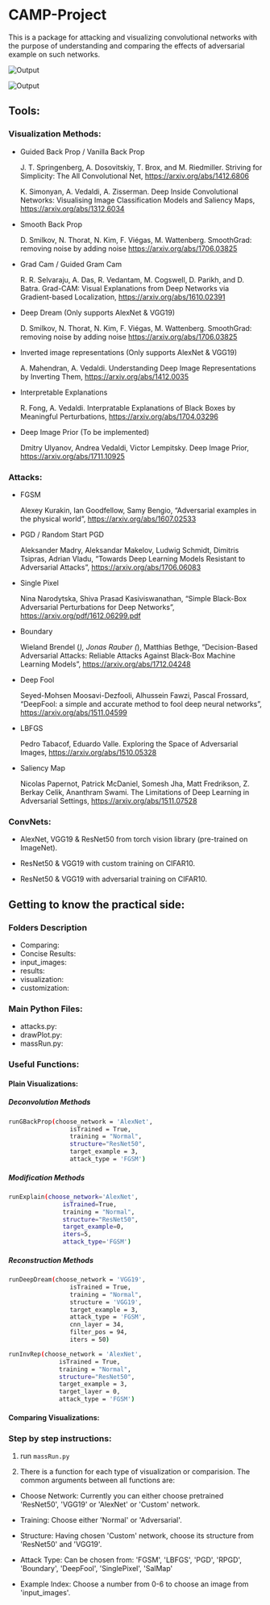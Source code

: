 # CAMP-Project

This is a package for attacking and visualizing convolutional networks with the purpose of understanding and comparing the effects of adversarial example on such networks.

![Output](https://raw.githubusercontent.com/svarthafnyra/CAMP-Project/master/Concise%20Results/admiral_RPGD_InterpExp(TrainedResNet50).png)

![Output](https://raw.githubusercontent.com/svarthafnyra/CAMP-Project/master/Concise%20Results/pelican_SalMap_GradCam(TrainedResNet50).png)

## Tools:

### Visualization Methods:

* Guided Back Prop / Vanilla Back Prop

    J. T. Springenberg, A. Dosovitskiy, T. Brox, and M. Riedmiller. Striving for Simplicity: The All Convolutional Net, https://arxiv.org/abs/1412.6806
    
    K. Simonyan, A. Vedaldi, A. Zisserman. Deep Inside Convolutional Networks: Visualising Image Classification Models and Saliency Maps, https://arxiv.org/abs/1312.6034
    
* Smooth Back Prop

    D. Smilkov, N. Thorat, N. Kim, F. Viégas, M. Wattenberg. SmoothGrad: removing noise by adding noise https://arxiv.org/abs/1706.03825
* Grad Cam / Guided Gram Cam

    R. R. Selvaraju, A. Das, R. Vedantam, M. Cogswell, D. Parikh, and D. Batra. Grad-CAM: Visual Explanations from Deep Networks via Gradient-based Localization, https://arxiv.org/abs/1610.02391
    
* Deep Dream (Only supports AlexNet & VGG19)

    D. Smilkov, N. Thorat, N. Kim, F. Viégas, M. Wattenberg. SmoothGrad: removing noise by adding noise https://arxiv.org/abs/1706.03825

* Inverted image representations (Only supports AlexNet & VGG19)

    A. Mahendran, A. Vedaldi. Understanding Deep Image Representations by Inverting Them, https://arxiv.org/abs/1412.0035 

* Interpretable Explanations

	R. Fong, A. Vedaldi. Interpratable Explanations of Black Boxes by Meaningful Perturbations, https://arxiv.org/abs/1704.03296
    
* Deep Image Prior (To be implemented)

    Dmitry Ulyanov, Andrea Vedaldi, Victor Lempitsky. Deep Image Prior, https://arxiv.org/abs/1711.10925

### Attacks:

* FGSM

    Alexey Kurakin, Ian Goodfellow, Samy Bengio, “Adversarial examples in the physical world”,
https://arxiv.org/abs/1607.02533
* PGD / Random Start PGD

    Aleksander Madry, Aleksandar Makelov, Ludwig Schmidt, Dimitris Tsipras, Adrian Vladu, “Towards Deep Learning Models Resistant to Adversarial Attacks”, https://arxiv.org/abs/1706.06083
* Single Pixel

    Nina Narodytska, Shiva Prasad Kasiviswanathan, “Simple Black-Box Adversarial Perturbations for Deep Networks”, https://arxiv.org/pdf/1612.06299.pdf
* Boundary

    Wieland Brendel (*), Jonas Rauber (*), Matthias Bethge, “Decision-Based Adversarial Attacks: Reliable Attacks Against Black-Box Machine Learning Models”, https://arxiv.org/abs/1712.04248
* Deep Fool

    Seyed-Mohsen Moosavi-Dezfooli, Alhussein Fawzi, Pascal Frossard, “DeepFool: a simple and accurate method to fool deep neural networks”, https://arxiv.org/abs/1511.04599
    
* LBFGS

    Pedro Tabacof, Eduardo Valle. Exploring the Space of Adversarial Images, https://arxiv.org/abs/1510.05328


* Saliency Map

    Nicolas Papernot, Patrick McDaniel, Somesh Jha, Matt Fredrikson, Z. Berkay Celik, Ananthram Swami. The Limitations of Deep Learning in Adversarial Settings,   https://arxiv.org/abs/1511.07528	
    
### ConvNets:
  * AlexNet, VGG19 & ResNet50 from torch vision library (pre-trained on ImageNet).

  * ResNet50 & VGG19 with custom training on CIFAR10.

  * ResNet50 & VGG19 with adversarial training on CIFAR10.

## Getting to know the practical side:

### Folders Description
- Comparing:
- Concise Results:
- input_images:
- results:
- visualization:
- customization:
### Main Python Files:
- attacks.py:
- drawPlot.py:
- massRun.py:
### Useful Functions:
#### Plain Visualizations:
##### Deconvolution Methods
```sh
runGBackProp(choose_network = 'AlexNet',
                 isTrained = True,
                 training = "Normal",
                 structure="ResNet50",
                 target_example = 3,
                 attack_type = 'FGSM')
```
##### Modification Methods
```sh
runExplain(choose_network='AlexNet',
               isTrained=True,
               training = "Normal",
               structure="ResNet50",
               target_example=0,
               iters=5,
               attack_type='FGSM')
```
##### Reconstruction Methods
```sh
runDeepDream(choose_network = 'VGG19',
                 isTrained = True,
                 training = "Normal",
                 structure = 'VGG19',
                 target_example = 3,
                 attack_type = 'FGSM',
                 cnn_layer = 34,
                 filter_pos = 94,
                 iters = 50)
```
```sh
runInvRep(choose_network = 'AlexNet',
              isTrained = True,
              training = "Normal",
              structure="ResNet50",
              target_example = 3,
              target_layer = 0,
              attack_type = 'FGSM')
```

#### Comparing Visualizations:



### Step by step instructions:

1. run `massRun.py`

2. There is a function for each type of visualization or comparision. The common arguments between all functions are:

* Choose Network: Currently you can either choose pretrained 'ResNet50', 'VGG19' or 'AlexNet' or 'Custom' network.

* Training: Choose either 'Normal' or 'Adversarial'.

* Structure: Having chosen 'Custom' network, choose its structure from 'ResNet50' and 'VGG19'.

* Attack Type: Can be chosen from: 'FGSM', 'LBFGS', 'PGD', 'RPGD', 'Boundary', 'DeepFool', 'SinglePixel', 'SalMap'

* Example Index: Choose a number from 0-6 to choose an image from 'input_images'.



